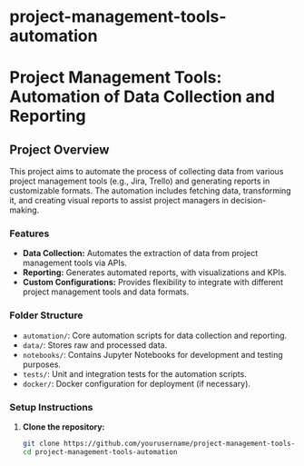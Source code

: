 # project-management-tools-automation
# Project Management Tools: Automation of Data Collection and Reporting

## Project Overview

This project aims to automate the process of collecting data from various project management tools (e.g., Jira, Trello) and generating reports in customizable formats. The automation includes fetching data, transforming it, and creating visual reports to assist project managers in decision-making.

### Features
- **Data Collection:** Automates the extraction of data from project management tools via APIs.
- **Reporting:** Generates automated reports, with visualizations and KPIs.
- **Custom Configurations:** Provides flexibility to integrate with different project management tools and data formats.

### Folder Structure
- `automation/`: Core automation scripts for data collection and reporting.
- `data/`: Stores raw and processed data.
- `notebooks/`: Contains Jupyter Notebooks for development and testing purposes.
- `tests/`: Unit and integration tests for the automation scripts.
- `docker/`: Docker configuration for deployment (if necessary).

### Setup Instructions

1. **Clone the repository:**
   ```bash
   git clone https://github.com/yourusername/project-management-tools-automation.git
   cd project-management-tools-automation
